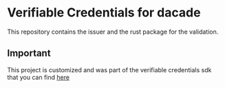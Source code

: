 # Verifiable Credentials for dacade

This repository contains the issuer and the rust package for the validation.

## Important

This project is customized and was part of the verifiable credentials sdk that you can find [here](https://github.com/dfinity/verifiable-credentials-sdk)
